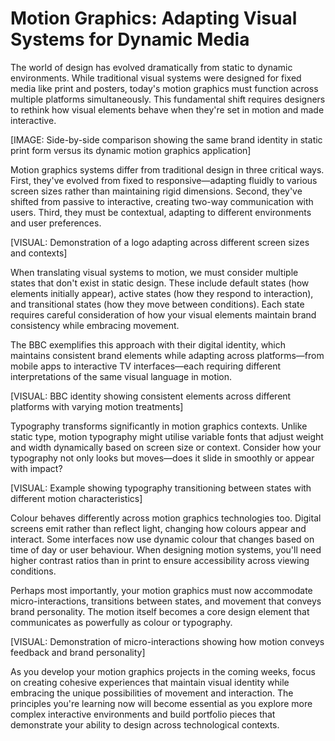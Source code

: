 # Motion Graphics: Adapting Visual Systems for Dynamic Media

The world of design has evolved dramatically from static to dynamic environments. While traditional visual systems were designed for fixed media like print and posters, today's motion graphics must function across multiple platforms simultaneously. This fundamental shift requires designers to rethink how visual elements behave when they're set in motion and made interactive.

[IMAGE: Side-by-side comparison showing the same brand identity in static print form versus its dynamic motion graphics application]

Motion graphics systems differ from traditional design in three critical ways. First, they've evolved from fixed to responsive—adapting fluidly to various screen sizes rather than maintaining rigid dimensions. Second, they've shifted from passive to interactive, creating two-way communication with users. Third, they must be contextual, adapting to different environments and user preferences.

[VISUAL: Demonstration of a logo adapting across different screen sizes and contexts]

When translating visual systems to motion, we must consider multiple states that don't exist in static design. These include default states (how elements initially appear), active states (how they respond to interaction), and transitional states (how they move between conditions). Each state requires careful consideration of how your visual elements maintain brand consistency while embracing movement.

The BBC exemplifies this approach with their digital identity, which maintains consistent brand elements while adapting across platforms—from mobile apps to interactive TV interfaces—each requiring different interpretations of the same visual language in motion.

[VISUAL: BBC identity showing consistent elements across different platforms with varying motion treatments]

Typography transforms significantly in motion graphics contexts. Unlike static type, motion typography might utilise variable fonts that adjust weight and width dynamically based on screen size or context. Consider how your typography not only looks but moves—does it slide in smoothly or appear with impact?

[VISUAL: Example showing typography transitioning between states with different motion characteristics]

Colour behaves differently across motion graphics technologies too. Digital screens emit rather than reflect light, changing how colours appear and interact. Some interfaces now use dynamic colour that changes based on time of day or user behaviour. When designing motion systems, you'll need higher contrast ratios than in print to ensure accessibility across viewing conditions.

Perhaps most importantly, your motion graphics must now accommodate micro-interactions, transitions between states, and movement that conveys brand personality. The motion itself becomes a core design element that communicates as powerfully as colour or typography.

[VISUAL: Demonstration of micro-interactions showing how motion conveys feedback and brand personality]

As you develop your motion graphics projects in the coming weeks, focus on creating cohesive experiences that maintain visual identity while embracing the unique possibilities of movement and interaction. The principles you're learning now will become essential as you explore more complex interactive environments and build portfolio pieces that demonstrate your ability to design across technological contexts.